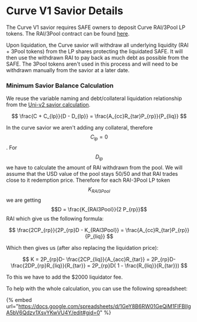 # Curve V1 Savior Details

The Curve V1 savior requires SAFE owners to deposit Curve RAI/3Pool LP tokens. The RAI/3Pool contract can be found [here](https://etherscan.io/address/0x618788357D0EBd8A37e763ADab3bc575D54c2C7d).

Upon liquidation, the Curve savior will withdraw all underlying liquidity (RAI + 3Pool tokens) from the LP shares protecting the liquidated SAFE. It will then use the withdrawn RAI to pay back as much debt as possible from the SAFE. The 3Pool tokens aren't used in this process and will need to be withdrawn manually from the savior at a later date.

### Minimum Savior Balance Calculation

We reuse the variable naming and debt/collateral liquidation relationship from the [Uni-v2 savior calculation](https://docs.reflexer.finance/liquidation-protection/uni-v2-rai-eth-savior-math#minimum-savior-balance-formula).&#x20;

$$
\frac{C + C_{lp}}{D - D_{lp}}  = \frac{A_{cc}R_{tar}P_{rp}}{P_{liq}}
$$

In the curve savior we aren't adding any collateral, therefore $$C_{lp}=0$$. For$$D_{lp}$$ we have to calculate the amount of RAI withdrawn from the pool. We will assume that the USD value of the pool stays 50/50 and that RAI trades close to it redemption price. Therefore for each RAI-3Pool LP token $$K_{RAI3Pool}$$ we are getting $$D = \frac{K_{RAI3Pool}}{2 P_{rp}}$$RAI which give us the following formula:

$$
\frac{2CP_{rp}}{2P_{rp}D - K_{RAI3Pool}} = \frac{A_{cc}R_{tar}P_{rp}}{P_{liq}}
$$

&#x20;Which then gives us (after also replacing the liquidation price):

$$
K = 2P_{rp}D- \frac{2CP_{liq}}{A_{acc}R_{tar}} =  2P_{rp}D-\frac{2DP_{rp}R_{liq}}{R_{tar}} = 2P_{rp}D( 1 - \frac{R_{liq}}{R_{tar}})
$$

To this we have to add the $2000 liquidator fee.&#x20;

To help with the whole calculation, you can use the following spreadsheet:

{% embed url="https://docs.google.com/spreadsheets/d/1GeY8B6RW01GeQiM1FIFBIlgA5bV6Qdzv1XsvYKwVU4Y/edit#gid=0" %}
